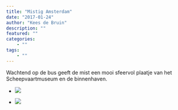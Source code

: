 ```yaml
---
title: "Mistig Amsterdam"
date: "2017-01-24"
author: "Kees de Bruin"
description: ""
featured: ""
categories:
    - ""
tags:
    - ""
---
```


Wachtend op de bus geeft de mist een mooi sfeervol plaatje van het Scheepvaartmuseum en de binnenhaven.

- ![](https://www.halfje-bruin.nl/app/uploads/2017/02/20170124-diversen-0004.jpg)
    
- ![](https://www.halfje-bruin.nl/app/uploads/2017/02/20170124-diversen-0007.jpg)
